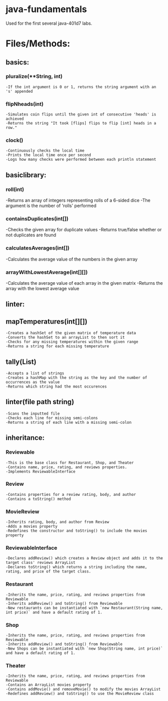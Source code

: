 # java-fundamentals
Used for the first several java-401d7 labs.

# Files/Methods: 


## basics:

  ### pluralize(**String, **int**)
    -If the int argument is 0 or 1, returns the string argument with an 's' appended

  ### flipNheads(**int**)
    -Simulates coin flips until the given int of consecutive 'heads' is achieved
    -Returns the string "It took [flips] flips to flip [int] heads in a row."

  ### clock()
    -Continuously checks the local time
    -Prints the local time once per second
    -Logs how many checks were performed between each println statement


## basiclibrary:

 ### roll(**int**)
  -Returns an array of integers representing rolls of a 6-sided dice
  -The argument is the number of 'rolls' performed

 ### containsDuplicates(**int[]**)
  -Checks the given array for duplicate values
  -Returns true/false whether or not duplicates are found

 ### calculatesAverages(**int[]**)
  -Calculates the average value of the numbers in the given array

 ### arrayWithLowestAverage(**int[][]**)
  -Calculates the average value of each array in the given matrix
  -Returns the array with the lowest average value


## linter:

  ## mapTemperatures(**int[][]**)
    -Creates a hashSet of the given matrix of temperature data
    -Converts the hashSet to an arrayList to then sort it
    -Checks for any missing temperatures within the given range
    -Returns a string for each missing temperature

  ## tally(**List<String>**)
    -Accepts a list of strings
    -Creates a hashMap with the string as the key and the number of occurrences as the value
    -Returns which string had the most occurences

  ## linter(**file path string**)
    -Scans the inputted file
    -Checks each line for missing semi-colons
    -Returns a string of each line with a missing semi-colon


## inheritance:

  ### Reviewable
    -This is the base class for Restaurant, Shop, and Theater
    -Contains name, price, rating, and reviews properties.
    -Implements ReviewableInterface

  ### Review
    -Contains properties for a review rating, body, and author
    -Contains a toString() method

  ### MovieReview
    -Inherits rating, body, and author from Review
    -Adds a movies property
    -Redefines the constructor and toString() to include the movies property

  ### ReviewableInterface
    -Declares addReview() which creates a Review object and adds it to the target class' reviews ArrayList
    -Declares toString() which returns a string including the name, rating, and price of the target class.

  ### Restaurant
    -Inherits the name, price, rating, and reviews properties from Reviewable
    -Inherits addReview() and toString() from Reviewable
    -New restaurants can be instantiated with `new Restaurant(String name, int price)` and have a default rating of 1.

  ### Shop
    -Inherits the name, price, rating, and reviews properties from Reviewable
    -Inherits addReview() and toString() from Reviewable
    -New Shops can be instantiated with `new Shop(String name, int price)` and have a default rating of 1.

  ### Theater
    -Inherits the name, price, rating, and reviews properties from Reviewable
    -Contains an ArrayList movies property
    -Contains addMovie() and removeMovie() to modify the movies ArrayList
    -Redefines addReview() and toString() to use the MovieReview class 
